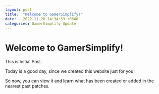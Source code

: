 ```yaml
---
layout: post
title:  "Welcome to GamerSimplify!"
date:   2022-11-28 14:34:59 +0600
categories: GamerSimplify Update
---
```


# Welcome to GamerSimplify!
This is Initial Post.

Today is a good day, since we created this website just for you!

So now, you can view it and learn what has been created or added in the nearest past patches.